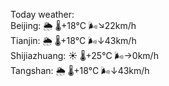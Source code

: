 Today weather:  
Beijing: 🌦 🌡️+18°C 🌬️↘22km/h  
Tianjin: 🌦 🌡️+18°C 🌬️↓43km/h  
Shijiazhuang: ☀️ 🌡️+25°C 🌬️→0km/h  
Tangshan: 🌦 🌡️+18°C 🌬️↓43km/h  
